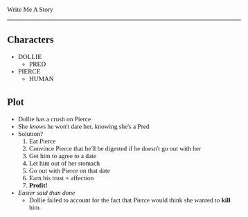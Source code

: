 <Style>
    Body {
        Font-size: 15px;
        Font-family: Verdana;
    };
</Style>

Write Me A Story
****************
Characters
----------
- DOLLIE
    - PRED
- PIERCE
    - HUMAN

Plot
----
- Dollie has a crush on Pierce
- She _knows_ he won't date her, knowing she's a Pred
- Solution?
    1. Eat Pierce
    1. Convince Pierce that he'll be digested if he doesn't go out with her
    1. Get him to agree to a date
    1. Let him out of her stomach
    1. Go out with Pierce on that date
    1. Earn his trust + affection
    1. __Profit!__
- _Easier said than done_
    - Dollie failed to account for the fact that Pierce would think she wanted to __kill__ him.